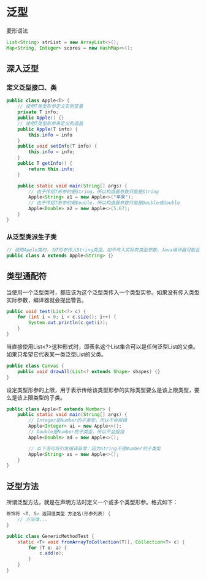 # 泛型

菱形语法
```java
List<String> strList = new ArrayList<>();
Map<String, Integer> scores = new HashMap<>();
```

## 深入泛型

### 定义泛型接口、类

```java
public class Apple<T> {
    // 使用T类型形参定义实例变量
    private T info;
    public Apple() {}
    // 使用T类型形参来定义构造器
    public Apple(T info) {
        this.info = info
    }
    public void setInfo(T info) {
        this.info = info;
    }
    public T getInfo() {
        return this.info;
    }

    public static void main(String[] args) {
        // 由于传给T形参的是String，所以构造器参数只能是String
        Apple<String> a1 = new Apple<>("苹果");
        // 由于传给T形参的是Double，所以构造器参数只能是Double或double
        Apple<Double> a2 = new Apple<>(5.67);
    }
}
```
### 从泛型类派生子类
```java
// 使用Apple类时，为T形参传入String类型。如不传入实际的类型参数，Java编译器可能会发出警告。
public class A extends Apple<String> {}
```

## 类型通配符
当使用一个泛型类时，都应该为这个泛型类传入一个类型实参。如果没有传入类型实际参数，编译器就会提出警告。

```java
public void test(List<?> c) {
    for (int i = 0; i < c.size(); i++) {
        System.out.println(c.get(i));
    }
}
```
当直接使用List<?>这种形式时，即表名这个List集合可以是任何泛型List的父类。
如果只希望它代表某一类泛型List的父类。
```java
public class Canvas {
    public void drawAll(List<? extends Shape> shapes) {}
}
```
设定类型形参的上限，用于表示传给该类型形参的实际类型要么是该上限类型，要么是该上限类型的子类。
```java
public class Apple<T extends Number> {
    public static void main(String[] args) {
        // Integer是Number的子类型，所以不会报错
        Apple<Integer> ai = new Apple<>();
        // Double是Number的子类型，所以不会报错
        Apple<Double> ad = new Apple<>();

        // 以下语句将引发编译异常：因为String不是Number的子类型
        Apple<String> as = new Apple<>();
    }
}
```

## 泛型方法
所谓泛型方法，就是在声明方法时定义一个或多个类型形参。格式如下：
```java
修饰符 <T, S> 返回值类型 方法名(形参列表) {
    // 方法体...
}
```

```java
public class GenericMethodTest {
    static <T> void fromArrayToCollection(T[], Collection<T> c) {
        for (T o: a) {
            c.add(o);
        }
    }
}

```